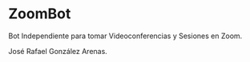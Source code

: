 # ZoomBot
Bot Independiente para tomar Videoconferencias y Sesiones en Zoom.

José Rafael González Arenas.
